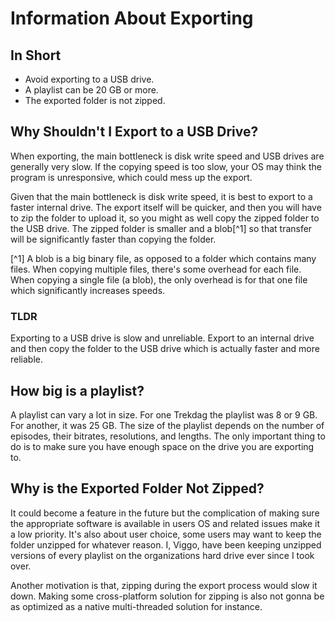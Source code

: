 # Information About Exporting

## In Short
- Avoid exporting to a USB drive.
- A playlist can be 20 GB or more.
- The exported folder is not zipped.

## Why Shouldn't I Export to a USB Drive?
When exporting, the main bottleneck is disk write speed and USB drives are generally very slow. If the copying speed is too slow, your OS may think the program is unresponsive, which could mess up the export. 

Given that the main bottleneck is disk write speed, it is best to export to a faster internal drive. The export itself will be quicker, and then you will have to zip the folder to upload it, so you might as well copy the zipped folder to the USB drive. The zipped folder is smaller and a blob[^1] so that transfer will be significantly faster than copying the folder.

[^1] A blob is a big binary file, as opposed to a folder which contains many files. When copying multiple files, there's some overhead for each file. When copying a single file (a blob), the only overhead is for that one file which significantly increases speeds. 

### TLDR
Exporting to a USB drive is slow and unreliable. Export to an internal drive and then copy the folder to the USB drive which is actually faster and more reliable. 

## How big is a playlist?
A playlist can vary a lot in size. For one Trekdag the playlist was 8 or 9 GB. For another, it was 25 GB. The size of the playlist depends on the number of episodes, their bitrates, resolutions, and lengths. The only important thing to do is to make sure you have enough space on the drive you are exporting to.

## Why is the Exported Folder Not Zipped?
It could become a feature in the future but the complication of making sure the appropriate software is available in users OS and related issues make it a low priority. It's also about user choice, some users may want to keep the folder unzipped for whatever reason. I, Viggo, have been keeping unzipped versions of every playlist on the organizations hard drive ever since I took over.

Another motivation is that, zipping during the export process would slow it down. Making some cross-platform solution for zipping is also not gonna be as optimized as a native multi-threaded solution for instance.